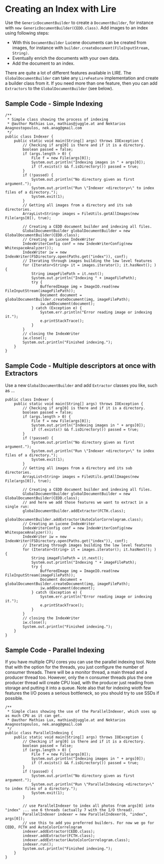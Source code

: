 # Creating an Index with Lire
Use the `GenericDocumentBuilder` to create a `DocumentBuilder`, for instance with `new GenericDocumentBuilder(CEDD.class)`. Add images to an index using following steps:

  * With this `DocumentBuilder` Lucene documents can be created from images, for instance with `builder.createDocument(FileInputStream, String)`.
  * Eventually enrich the documents with your own data.
  * Add the document to an index.

There are quite a lot of different features available in LIRE. The `GlobalDocumentBuilder` can take any `LireFeature`
implementation and create a builder class from it. If you need more than one feature, then you can add `Extractors` to the `GlobalDocumentBuilder` (see below).

## Sample Code - Simple Indexing

    /**
     * Simple class showing the process of indexing
     * @author Mathias Lux, mathias@juggle.at and Nektarios Anagnostopoulos, nek.anag@gmail.com
     */
    public class Indexer {
        public static void main(String[] args) throws IOException {
            // Checking if arg[0] is there and if it is a directory.
            boolean passed = false;
            if (args.length > 0) {
                File f = new File(args[0]);
                System.out.println("Indexing images in " + args[0]);
                if (f.exists() && f.isDirectory()) passed = true;
            }
            if (!passed) {
                System.out.println("No directory given as first argument.");
                System.out.println("Run \"Indexer <directory>\" to index files of a directory.");
                System.exit(1);
            }
            // Getting all images from a directory and its sub directories.
            ArrayList<String> images = FileUtils.getAllImages(new File(args[0]), true);

            // Creating a CEDD document builder and indexing all files.
            GlobalDocumentBuilder globalDocumentBuilder = new GlobalDocumentBuilder(CEDD.class);
            // Creating an Lucene IndexWriter
            IndexWriterConfig conf = new IndexWriterConfig(new WhitespaceAnalyzer());
            IndexWriter iw = new IndexWriter(FSDirectory.open(Paths.get("index")), conf);
            // Iterating through images building the low level features
            for (Iterator<String> it = images.iterator(); it.hasNext(); ) {
                String imageFilePath = it.next();
                System.out.println("Indexing " + imageFilePath);
                try {
                    BufferedImage img = ImageIO.read(new FileInputStream(imageFilePath));
                    Document document = globalDocumentBuilder.createDocument(img, imageFilePath);
                    iw.addDocument(document);
                } catch (Exception e) {
                    System.err.println("Error reading image or indexing it.");
                    e.printStackTrace();
                }
            }
            // closing the IndexWriter
            iw.close();
            System.out.println("Finished indexing.");
        }
    }


## Sample Code - Multiple descriptors at once with Extractors
Use a new `GlobalDocumentBuilder` and add `Extractor` classes you like, such as ...

    public class Indexer {
        public static void main(String[] args) throws IOException {
            // Checking if arg[0] is there and if it is a directory.
            boolean passed = false;
            if (args.length > 0) {
                File f = new File(args[0]);
                System.out.println("Indexing images in " + args[0]);
                if (f.exists() && f.isDirectory()) passed = true;
            }
            if (!passed) {
                System.out.println("No directory given as first argument.");
                System.out.println("Run \"Indexer <directory>\" to index files of a directory.");
                System.exit(1);
            }
            // Getting all images from a directory and its sub directories.
            ArrayList<String> images = FileUtils.getAllImages(new File(args[0]), true);

            // Creating a CEDD document builder and indexing all files.
            GlobalDocumentBuilder globalDocumentBuilder = new GlobalDocumentBuilder(CEDD.class);
            // and here we add those features we want to extract in a single run:
            globalDocumentBuilder.addExtractor(FCTH.class);
            globalDocumentBuilder.addExtractor(AutoColorCorrelogram.class);
            // Creating an Lucene IndexWriter
            IndexWriterConfig conf = new IndexWriterConfig(new WhitespaceAnalyzer());
            IndexWriter iw = new IndexWriter(FSDirectory.open(Paths.get("index")), conf);
            // Iterating through images building the low level features
            for (Iterator<String> it = images.iterator(); it.hasNext(); ) {
                String imageFilePath = it.next();
                System.out.println("Indexing " + imageFilePath);
                try {
                    BufferedImage img = ImageIO.read(new FileInputStream(imageFilePath));
                    Document document = globalDocumentBuilder.createDocument(img, imageFilePath);
                    iw.addDocument(document);
                } catch (Exception e) {
                    System.err.println("Error reading image or indexing it.");
                    e.printStackTrace();
                }
            }
            // closing the IndexWriter
            iw.close();
            System.out.println("Finished indexing.");
        }
    }

## Sample Code - Parallel Indexing
If you have multiple CPU cores you can use the parallel indexing tool. Note that with the option for the threads, you
just configure the number of consumer threads. There will be a monitor thread, a main thread and a producer thread too.
However, only the n consumer threads plus the one producer thread will create CPU load, with the producer just
reading from storage and putting it into a queue. Note also that for indexing wioth few features the I/O poses a
serious bottleneck, so you should try to use SSDs if possible.

    /**
     * Simple class showing the use of the ParallelIndexer, which uses up as much CPU as it can get.
     * @author Mathias Lux, mathias@juggle.at and Nektarios Anagnostopoulos, nek.anag@gmail.com
     */
    public class ParallelIndexing {
        public static void main(String[] args) throws IOException {
            // Checking if arg[0] is there and if it is a directory.
            boolean passed = false;
            if (args.length > 0) {
                File f = new File(args[0]);
                System.out.println("Indexing images in " + args[0]);
                if (f.exists() && f.isDirectory()) passed = true;
            }
            if (!passed) {
                System.out.println("No directory given as first argument.");
                System.out.println("Run \"ParallelIndexing <directory>\" to index files of a directory.");
                System.exit(1);
            }

            // use ParallelIndexer to index all photos from args[0] into "index" ... use 6 threads (actually 7 with the I/O thread).
            ParallelIndexer indexer = new ParallelIndexer(6, "index", args[0]);
            // use this to add you preferred builders. For now we go for CEDD, FCTH and AutoColorCorrelogram
            indexer.addExtractor(CEDD.class);
            indexer.addExtractor(FCTH.class);
            indexer.addExtractor(AutoColorCorrelogram.class);
            indexer.run();
            System.out.println("Finished indexing.");
        }
    }
